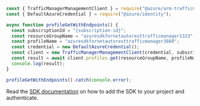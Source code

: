 ```javascript
const { TrafficManagerManagementClient } = require("@azure/arm-trafficmanager");
const { DefaultAzureCredential } = require("@azure/identity");

async function profileGetWithEndpoints() {
  const subscriptionId = "{subscription-id}";
  const resourceGroupName = "azuresdkfornetautoresttrafficmanager1323";
  const profileName = "azuresdkfornetautoresttrafficmanager3880";
  const credential = new DefaultAzureCredential();
  const client = new TrafficManagerManagementClient(credential, subscriptionId);
  const result = await client.profiles.get(resourceGroupName, profileName);
  console.log(result);
}

profileGetWithEndpoints().catch(console.error);
```

Read the [SDK documentation](https://github.com/Azure/azure-sdk-for-js/blob/%40azure%2Farm-trafficmanager_6.0.1/sdk/trafficmanager/arm-trafficmanager/README.md) on how to add the SDK to your project and authenticate.
